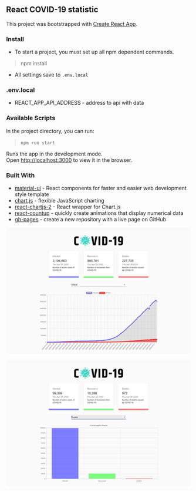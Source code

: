 ## React COVID-19 statistic


This project was bootstrapped with [Create React App](https://github.com/facebook/create-react-app).


### Install

* To start a project, you must set up all npm dependent commands.
> npm install



* All settings save to `.env.local`


### .env.local

* REACT_APP_API_ADDRESS - address to api with data 
 

### Available Scripts

In the project directory, you can run:
> `npm run start`

Runs the app in the development mode.<br />
Open [http://localhost:3000](http://localhost:3000) to view it in the browser.


### Built With

* [material-ui](https://github.com/mui-org/material-ui) - React components for faster and easier web development style template
* [chart.js](https://www.chartjs.org/) - flexible JavaScript charting
* [react-chartjs-2](https://github.com/jerairrest/react-chartjs-2) - React wrapper for Chart.js
* [react-countup](https://github.com/glennreyes/react-countup) - quickly create animations that display numerical data
* [gh-pages](https://pages.github.com/) - create a new repository with a live page on GitHub

![global-schedule](./screenshots/1.global-schedule.jpg)

![russian-schedule](./screenshots/2.russian-schedule.jpg)



